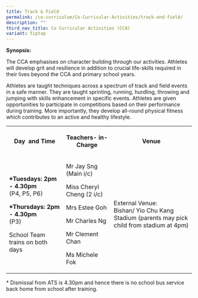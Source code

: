 ```yaml
---
title: Track & Field
permalink: /co-curriculum/Co-Curricular-Activities/track-and-field/
description: ""
third_nav_title: Co Curricular Activities (CCA)
variant: tiptap
---
```

<p><strong>Synopsis:&nbsp;</strong></p><p>The CCA emphasises on character building through our activities. Athletes will develop grit and resilience in addition to crucial life-skills required in their lives beyond the CCA and primary school years.&nbsp;</p><p>Athletes are taught techniques across a spectrum of track and field events in a safe manner. They are taught sprinting, running, hurdling, throwing and jumping with skills enhancement in specific events. Athletes are given opportunities to participate in competitions based on their performance during training. More importantly, they develop all-round physical fitness which contributes to an active and healthy lifestyle.</p><table><tbody><tr><th rowspan="1" colspan="1"><p>Day&nbsp; and Time</p></th><th rowspan="1" colspan="1"><p>Teachers- in-Charge</p></th><th rowspan="1" colspan="1"><p>Venue</p></th></tr><tr><td rowspan="1" colspan="1"><p><strong>*Tuesdays: 2pm - 4.30pm</strong><br>(P4, P5, P6)</p><p><strong>*Thursdays: 2pm - 4.30pm</strong><br>(P3)</p><p>School Team trains on both days</p></td><td rowspan="1" colspan="1"><p>Mr Jay Sng (Main i/c)</p><p>Miss Cheryl Cheng (2 i/c)</p><p>Mrs Estee Goh</p><p>Mr Charles Ng</p><p>Mr Clement Chan</p><p>Ms Michele Fok</p></td><td rowspan="1" colspan="1"><p>External Venue:&nbsp;<br>Bishan/ Yio Chu Kang Stadium (parents may pick child from stadium at 4pm)</p></td></tr></tbody></table><p>* Dismissal from ATS is 4.30pm and hence there is no school bus service back home from school after training.</p><p><br><br></p>